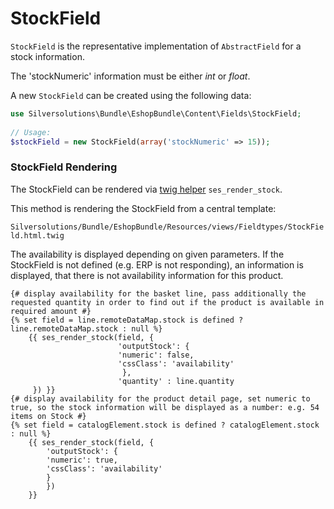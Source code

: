 # StockField

`StockField` is the representative implementation of `AbstractField` for a stock information.

The 'stockNumeric' information must be either *int* or *float*.

A new `StockField` can be created using the following data:

``` php
use Silversolutions\Bundle\EshopBundle\Content\Fields\StockField;
  
// Usage: 
$stockField = new StockField(array('stockNumeric' => 15));
```

### StockField Rendering

The StockField can be rendered via [twig helper](Twig-extension_23560696.html) `ses_render_stock`.

This method is rendering the StockField from a central template:

`Silversolutions/Bundle/EshopBundle/Resources/views/Fieldtypes/StockField.html.twig`

The availability is displayed depending on given parameters. If the StockField is not defined (e.g. ERP is not responding), an information is displayed, that there is not availability information for this product.

``` html+twig
{# display availability for the basket line, pass additionally the requested quantity in order to find out if the product is available in required amount #}
{% set field = line.remoteDataMap.stock is defined ? line.remoteDataMap.stock : null %}
    {{ ses_render_stock(field, {
                        'outputStock': {
                        'numeric': false,
                        'cssClass': 'availability'
                         },
                        'quantity' : line.quantity
     }) }}
{# display availability for the product detail page, set numeric to true, so the stock information will be displayed as a number: e.g. 54 items on Stock #}
{% set field = catalogElement.stock is defined ? catalogElement.stock : null %}
    {{ ses_render_stock(field, {
        'outputStock': {
        'numeric': true,
        'cssClass': 'availability'
        }
        })
    }}

```
